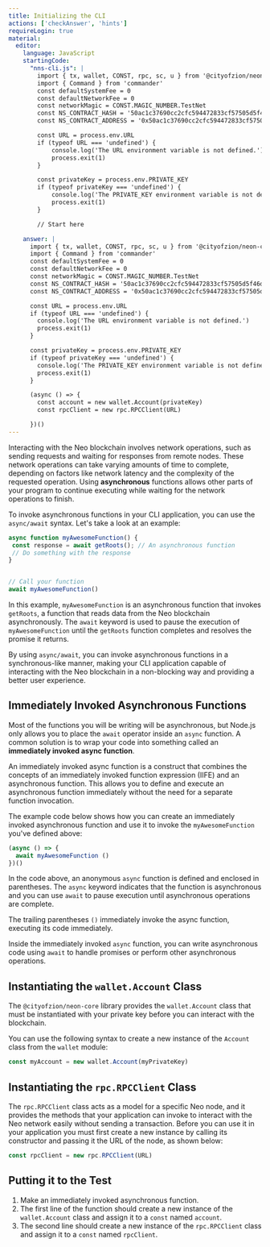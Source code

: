 ```yaml
---
title: Initializing the CLI
actions: ['checkAnswer', 'hints']
requireLogin: true
material:
  editor:
    language: JavaScript
    startingCode:
      "nns-cli.js": |
        import { tx, wallet, CONST, rpc, sc, u } from '@cityofzion/neon-core'
        import { Command } from 'commander'
        const defaultSystemFee = 0
        const defaultNetworkFee = 0
        const networkMagic = CONST.MAGIC_NUMBER.TestNet
        const NS_CONTRACT_HASH = '50ac1c37690cc2cfc594472833cf57505d5f46de' // Name Service
        const NS_CONTRACT_ADDRESS = '0x50ac1c37690cc2cfc594472833cf57505d5f46de'

        const URL = process.env.URL
        if (typeof URL === 'undefined') {
            console.log('The URL environment variable is not defined.')
            process.exit(1)
        }

        const privateKey = process.env.PRIVATE_KEY
        if (typeof privateKey === 'undefined') {
            console.log('The PRIVATE_KEY environment variable is not defined.')
            process.exit(1)
        }

        // Start here

    answer: |
      import { tx, wallet, CONST, rpc, sc, u } from '@cityofzion/neon-core'
      import { Command } from 'commander'
      const defaultSystemFee = 0
      const defaultNetworkFee = 0
      const networkMagic = CONST.MAGIC_NUMBER.TestNet
      const NS_CONTRACT_HASH = '50ac1c37690cc2cfc594472833cf57505d5f46de' // Name Service
      const NS_CONTRACT_ADDRESS = '0x50ac1c37690cc2cfc594472833cf57505d5f46de'

      const URL = process.env.URL
      if (typeof URL === 'undefined') {
        console.log('The URL environment variable is not defined.')
        process.exit(1)
      }

      const privateKey = process.env.PRIVATE_KEY
      if (typeof privateKey === 'undefined') {
        console.log('The PRIVATE_KEY environment variable is not defined.')
        process.exit(1)
      }

      (async () => {
        const account = new wallet.Account(privateKey)
        const rpcClient = new rpc.RPCClient(URL)

      })()
---
```


Interacting with the Neo blockchain involves network operations, such as sending requests and waiting for responses from remote nodes. These network operations can take varying amounts of time to complete, depending on factors like network latency and the complexity of the requested operation. Using **asynchronous** functions allows other parts of your program to continue executing while waiting for the network operations to finish.

To invoke asynchronous functions in your CLI application, you can use the `async/await` syntax. Let's take a look at an example:

 ```js
async function myAwesomeFunction() {
  const response = await getRoots(); // An asynchronous function
  // Do something with the response
}


// Call your function
await myAwesomeFunction()
```

In this example, `myAwesomeFunction` is an asynchronous function that invokes `getRoots`, a function that reads data from the Neo blockchain asynchronously. The `await` keyword is used to pause the execution of `myAwesomeFunction` until the `getRoots` function completes and resolves the promise it returns.

By using `async/await`, you can invoke asynchronous functions in a synchronous-like manner, making your CLI application capable of interacting with the Neo blockchain in a non-blocking way and providing a better user experience.

##  Immediately Invoked Asynchronous Functions

Most of the functions you will be writing will be asynchronous, but Node.js only allows you to place the `await` operator inside an `async` function. A common solution is to wrap your code into something called an **immediately invoked async function**.

An immediately invoked async function is a construct that combines the concepts of an immediately invoked function expression (IIFE) and an asynchronous function. This allows you to define and execute an asynchronous function immediately without the need for a separate function invocation.

The example code below shows how you can create an immediately invoked asynchronous function and use it to invoke the `myAwesomeFunction` you've defined above:

```js
(async () => {
  await myAwesomeFunction ()
})()
```

In the code above, an anonymous `async` function is defined and enclosed in parentheses. The `async` keyword indicates that the function is asynchronous and you can use `await` to pause execution until asynchronous operations are complete.

The trailing parentheses `()` immediately invoke the async function, executing its code immediately.

Inside the immediately invoked `async` function, you can write asynchronous code using `await` to handle promises or perform other asynchronous operations.

## Instantiating the `wallet.Account` Class

The `@cityofzion/neon-core` library provides the `wallet.Account` class that must be instantiated with your private key before you can interact with the blockchain.

You can use the following syntax to create a new instance of the `Account` class from the `wallet` module:

```js
const myAccount = new wallet.Account(myPrivateKey)
```

## Instantiating the `rpc.RPCClient` Class

The `rpc.RPCClient` class acts as a model for a specific Neo node, and it provides the methods that your application can invoke to interact with the Neo network easily without sending a transaction. Before you can use it in your application you must first create a new instance by calling its constructor and passing it the URL of the node, as shown below:

```js
const rpcClient = new rpc.RPCClient(URL)
```

## Putting it to the Test

1. Make an immediately invoked asynchronous function.
2. The first line of the function should create a new instance of the `wallet.Account` class and assign it to a `const` named `account`.
3. The second line should create a new instance of the `rpc.RPCClient` class and assign it to a `const` named `rpcClient`.
